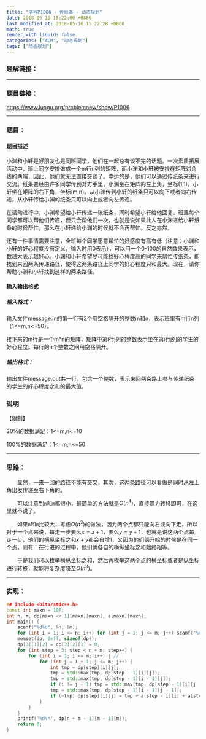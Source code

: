 ```yaml
---
title: "洛谷P1006 - 传纸条 - 动态规划"
date: 2018-05-16 15:22:00 +0800
last_modified_at: 2018-05-16 15:22:28 +0800
math: true
render_with_liquid: false
categories: ["ACM", "动态规划"]
tags: ["动态规划"]
---
```


### 题解链接：



---
### 题目链接：

https://www.luogu.org/problemnew/show/P1006

---
### 题目：

#### 题目描述

小渊和小轩是好朋友也是同班同学，他们在一起总有谈不完的话题。一次素质拓展活动中，班上同学安排做成一个m行n列的矩阵，而小渊和小轩被安排在矩阵对角线的两端，因此，他们就无法直接交谈了。幸运的是，他们可以通过传纸条来进行交流。纸条要经由许多同学传到对方手里，小渊坐在矩阵的左上角，坐标(1,1)，小轩坐在矩阵的右下角，坐标(m,n)。从小渊传到小轩的纸条只可以向下或者向右传递，从小轩传给小渊的纸条只可以向上或者向左传递。

在活动进行中，小渊希望给小轩传递一张纸条，同时希望小轩给他回复。班里每个同学都可以帮他们传递，但只会帮他们一次，也就是说如果此人在小渊递给小轩纸条的时候帮忙，那么在小轩递给小渊的时候就不会再帮忙。反之亦然。

还有一件事情需要注意，全班每个同学愿意帮忙的好感度有高有低（注意：小渊和小轩的好心程度没有定义，输入时用0表示），可以用一个0-100的自然数来表示，数越大表示越好心。小渊和小轩希望尽可能找好心程度高的同学来帮忙传纸条，即找到来回两条传递路径，使得这两条路径上同学的好心程度只和最大。现在，请你帮助小渊和小轩找到这样的两条路径。

#### 输入输出格式

##### 输入格式：
输入文件message.in的第一行有2个用空格隔开的整数m和n，表示班里有m行n列（1<=m,n<=50）。

接下来的m行是一个m*n的矩阵，矩阵中第i行j列的整数表示坐在第i行j列的学生的好心程度。每行的n个整数之间用空格隔开。

##### 输出格式：
输出文件message.out共一行，包含一个整数，表示来回两条路上参与传递纸条的学生的好心程度之和的最大值。

### 说明

【限制】

30%的数据满足：1<=m,n<=10

100%的数据满足：1<=m,n<=50

---
### 思路：

&emsp;&emsp;显然，一来一回的路径不能有交叉，其次，这两条路径可以看做是同时从左上角出发传递至右下角的。

&emsp;&emsp;可以注意到`n`和`m`都很小，最简单的方法就是$O(n^4)$，直接暴力转移即可，在这里就不说了。

&emsp;&emsp;如果`n`和`m`比较大，考虑$O(n^3)$的做法，因为两个点都只能向右或向下走，所以对于一个点来说，每走一步要么$x = x + 1$，要么$y = y + 1$，也就是说这两个点每走一步，他们的横纵坐标之和$x + y$都会自增$1$，又因为他们俩开始的时候是在同一个点，则有：在行进的过程中，他们俩各自的横纵坐标之和始终相等。

&emsp;&emsp;于是我们可以枚举横纵坐标之和，然后再枚举这两个点的横坐标或者是纵坐标进行转移，就能将复杂度降至$O(n^3)$。

---
### 实现：

```cpp
## include <bits/stdc++.h>
const int maxn = 107;
int n, m, dp[maxn << 1][maxn][maxn], a[maxn][maxn];
int main() {
    scanf("%d%d", &n, &m);
    for (int i = 1; i <= n; i++) for (int j = 1; j <= m; j++) scanf("%d", a[i] + j);
    memset(dp, 0xff, sizeof(dp));
    dp[3][1][2] = dp[3][2][1] = 0;
    for (int step = 3; step < n + m; step++) {
        for (int i = 1; i <= m; i++) { //
            for (int j = i + 1; j <= m; j++) {
                int tmp = dp[step][i][j];
                tmp = std::max(tmp, dp[step - 1][i][j]);
                tmp = std::max(tmp, dp[step - 1][i - 1][j]);
                if (i != j - 1) tmp = std::max(tmp, dp[step - 1][i][j - 1]);
                tmp = std::max(tmp, dp[step - 1][i - 1][j - 1]);
                if (~tmp) dp[step][i][j] = tmp + a[step - i][i] + a[step - j][j];
            }
        }
    }
    printf("%d\n", dp[n + m - 1][m - 1][m]);
    return 0;
}
```